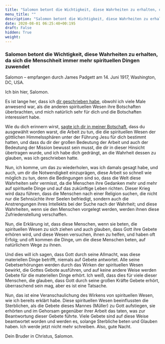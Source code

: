```yaml
---
title: "Salomon betont die Wichtigkeit, diese Wahrheiten zu erhalten, da sich die Menschheit immer mehr spirituellen Dingen zuwendet"
menu_title: ""
description: "Salomon betont die Wichtigkeit, diese Wahrheiten zu erhalten, da sich die Menschheit immer mehr spirituellen Dingen zuwendet"
date: 2020-08-01 06:25:48+00:195
draft: False
hidden: True
weight:
---
```

### Salomon betont die Wichtigkeit, diese Wahrheiten zu erhalten, da sich die Menschheit immer mehr spirituellen Dingen zuwendet

Salomon – empfangen durch James Padgett am 14. Juni 1917, Washington, DC, USA.

Ich bin hier, Salomon.

Es ist lange her, dass ich [dir geschrieben habe](/padgett-botschaften/padgett-botschaften-in-reihenfolge-des-datums/padgett-botschaften-1916/salomon-was-ist-das-groesste-auf-der-ganzen-welt-jep-salomon-20-april-1916/), obwohl ich viele Male anwesend war, als die anderen spirituellen Wesen ihre Botschaften überbrachten, und mich natürlich sehr für dich und die Botschaften interessiert habe.

Wie du dich erinnern wirst, [sagte ich dir in meiner Botschaft](/padgett-botschaften/padgett-botschaften-in-reihenfolge-des-datums/padgett-botschaften-1915-september-dezember/hintergruende-warum-james-padgett-auserwaehlt-wurde-jep-salomon-1-oktober-1915/), dass du ausgewählt worden warst, die Arbeit zu tun, die die spirituellen Wesen der göttlichen Himmelssphären unter der Führung Jesu für dich bestimmt hatten, und dass du dir der großen Bedeutung der Arbeit und auch der Bedeutung der Mission bewusst sein musst, die dir in dieser Hinsicht übertragen wurde, und ich habe dich gedrängt, an die Wahrheit dessen zu glauben, was ich geschrieben hatte.

Nun, ich komme, um das zu wiederholen, was ich damals gesagt habe, und auch, um dir die Notwendigkeit einzuprägen, diese Arbeit so schnell wie möglich zu tun, denn die Bedingungen sind so, dass die Welt diese Wahrheiten sehr vermisst, da die Menschen ihre Gedanken mehr und mehr auf spirituelle Dinge und auf das zukünftige Leben richten. Dieser Krieg wird dazu führen, dass die Menschen nach einer Religion suchen, die nicht nur die Sehnsüchte ihrer Seelen befriedigt, sondern auch die Anstrengungen ihres Intellekts bei der Suche nach der Wahrheit; und diese Wahrheiten, wenn sie den Menschen vorgelegt werden, werden ihnen diese Zufriedenstellung verschaffen.

Nun, die Erklärung ist, dass diese Menschen, wenn sie beten, die spirituellen Wesen zu sich ziehen und auch glauben, dass Gott ihre Gebete erhören wird, und diese Wesen versuchen, ihnen zu helfen, und haben oft Erfolg; und oft kommen die Dinge, um die diese Menschen beten, auf natürlichem Wege zu ihnen.

Und dies will ich sagen, dass Gott durch seine Allmacht, was diese materiellen Dinge betrifft, niemals auf Gebete antwortet. Alle seine Gebetserhörungen werden durch das Wirken der spirituellen Wesen bewirkt, die Gottes Gebote ausführen, und auf keine andere Weise werden Gebete für die materiellen Dinge erhört. Ich weiß, dass dies für viele dieser Menschen, die glauben, dass Gott durch seine großen Kräfte Gebete erhört, überraschend sein mag, aber es ist eine Tatsache.

Nun, das ist eine Veranschaulichung des Wirkens von spirituellen Wesen, wie ich bereits erklärt habe. Diese spirituellen Wesen beeinflussten die Sterblichen, als die Gebete dieses Mannes (Müller) zu Gott aufstiegen, sie erhörten und im Gehorsam gegenüber ihrer Arbeit das taten, was zur Beantwortung dieser Gebete führte. Viele Gebete sind auf diese Weise beantwortet worden und werden es, solange Sterbliche beten und Glauben haben.
Ich werde jetzt nicht mehr schreiben. Also, gute Nacht.

Dein Bruder in Christus, Salomon.
